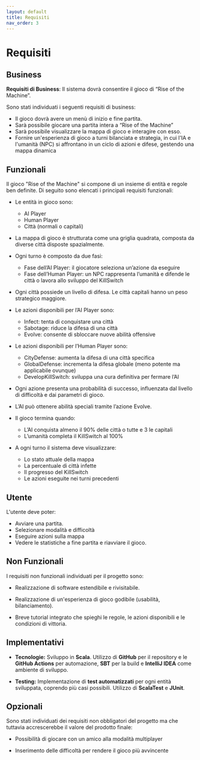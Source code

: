 ```yaml
---
layout: default
title: Requisiti
nav_order: 3
---
```

# **Requisiti**

## **Business**
**Requisiti di Business**: Il sistema dovrà consentire il gioco di “Rise of the Machine”.

Sono stati individuati i seguenti requisiti di business: 
- Il gioco dovrà avere un menù di inizio e fine partita.
- Sarà possibile giocare una partita intera a “Rise of the Machine”
- Sarà possibile visualizzare la mappa di gioco e interagire con esso.
- Fornire un'esperienza di gioco a turni bilanciata e strategia, in cui l'IA e l'umanità (NPC) si affrontano 
in un ciclo di azioni e difese, gestendo una mappa dinamica

## **Funzionali**

Il gioco "Rise of the Machine" si compone di un insieme di entità e regole ben definite. Di seguito sono elencati i principali requisiti funzionali:

- Le entità in gioco sono:
    * AI Player
    * Human Player
    * Città (normali o capitali)

- La mappa di gioco è strutturata come una griglia quadrata, composta da diverse città disposte spazialmente.

- Ogni turno è composto da due fasi:
  * Fase dell’AI Player: il giocatore seleziona un’azione da eseguire
  * Fase dell’Human Player: un NPC rappresenta l’umanità e difende le città o lavora allo sviluppo del KillSwitch

- Ogni città possiede un livello di difesa. Le città capitali hanno un peso strategico maggiore.

- Le azioni disponibili per l’AI Player sono:
  * Infect: tenta di conquistare una città
  * Sabotage: riduce la difesa di una città
  * Evolve: consente di sbloccare nuove abilità offensive

- Le azioni disponibili per l’Human Player sono:
    * CityDefense: aumenta la difesa di una città specifica
    * GlobalDefense: incrementa la difesa globale (meno potente ma applicabile ovunque)
    * DevelopKillSwitch: sviluppa una cura definitiva per fermare l’AI

- Ogni azione presenta una probabilità di successo, influenzata dal livello di difficoltà e dai parametri di gioco.

- L’AI può ottenere abilità speciali tramite l’azione Evolve.

- Il gioco termina quando:
  * L’AI conquista almeno il 90% delle città o tutte e 3 le capitali
  * L’umanità completa il KillSwitch al 100%

- A ogni turno il sistema deve visualizzare:
  * Lo stato attuale della mappa
  * La percentuale di città infette
  * Il progresso del KillSwitch
  * Le azioni eseguite nei turni precedenti

## **Utente**

L'utente deve poter:
- Avviare una partita.
- Selezionare modalità e difficoltà
- Eseguire azioni sulla mappa
- Vedere le statistiche a fine partita e riavviare il gioco.

## **Non Funzionali**

I requisiti non funzionali individuati per il progetto sono:
- Realizzazione di software estendibile e rivisitabile.


- Realizzazione di un'esperienza di gioco godibile (usabilità, bilanciamento). 


- Breve tutorial integrato che spieghi le regole, le azioni disponibili e le condizioni di vittoria.

## **Implementativi**

- **Tecnologie:** Sviluppo in **Scala**. Utilizzo di **GitHub** per il repository e le **GitHub Actions** per 
automazione, **SBT** per la build e **IntelliJ IDEA** come ambiente di sviluppo.


- **Testing:** Implementazione di **test automatizzati** per ogni entità sviluppata, coprendo più casi possibili. 
Utilizzo di **ScalaTest** e **JUnit**.

## **Opzionali**

Sono stati individuati dei requisiti non obbligatori del progetto ma che tuttavia accrescerebbe il valore del prodotto finale:
- Possibilità di giocare con un amico alla modalità multiplayer 

- Inserimento delle difficoltà per rendere il gioco più avvincente
